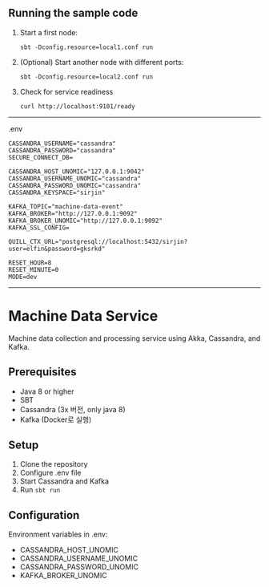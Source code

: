 ## Running the sample code

1. Start a first node:

    ```
    sbt -Dconfig.resource=local1.conf run
    ```

2. (Optional) Start another node with different ports:

    ```
    sbt -Dconfig.resource=local2.conf run
    ```

3. Check for service readiness

    ```
    curl http://localhost:9101/ready
    ```
--------------
.env
```
CASSANDRA_USERNAME="cassandra"
CASSANDRA_PASSWORD="cassandra"
SECURE_CONNECT_DB=

CASSANDRA_HOST_UNOMIC="127.0.0.1:9042"
CASSANDRA_USERNAME_UNOMIC="cassandra"
CASSANDRA_PASSWORD_UNOMIC="cassandra"
CASSANDRA_KEYSPACE="sirjin"

KAFKA_TOPIC="machine-data-event"
KAFKA_BROKER="http://127.0.0.1:9092"
KAFKA_BROKER_UNOMIC="http://127.0.0.1:9092"
KAFKA_SSL_CONFIG=

QUILL_CTX_URL="postgresql://localhost:5432/sirjin?user=elfin&password=gksrkd"

RESET_HOUR=8
RESET_MINUTE=0
MODE=dev
```
-------------

# Machine Data Service

Machine data collection and processing service using Akka, Cassandra, and Kafka.

## Prerequisites
- Java 8 or higher
- SBT
- Cassandra (3x 버전, only java 8)
- Kafka (Docker로 실행)

## Setup
1. Clone the repository
2. Configure .env file
3. Start Cassandra and Kafka
4. Run `sbt run`

## Configuration
Environment variables in .env:
- CASSANDRA_HOST_UNOMIC
- CASSANDRA_USERNAME_UNOMIC
- CASSANDRA_PASSWORD_UNOMIC
- KAFKA_BROKER_UNOMIC
